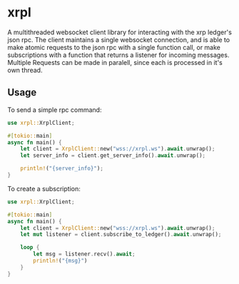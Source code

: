 # xrpl

A multithreaded websocket client library for interacting with the xrp ledger's json rpc. The client maintains a single websocket connection, and is able to make atomic requests to the json rpc with a single function call, or make subscriptions with a function that returns a listener for incoming messages. Multiple Requests can be made in paralell, since each is processed in it's own thread. 

## Usage

To send a simple rpc command:

```rust
use xrpl::XrplClient;

#[tokio::main]
async fn main() {
    let client = XrplClient::new("wss://xrpl.ws").await.unwrap();
    let server_info = client.get_server_info().await.unwrap();

    println!("{server_info}");
}
```

To create a subscription:

```rust
use xrpl::XrplClient;

#[tokio::main]
async fn main() {
    let client = XrplClient::new("wss://xrpl.ws").await.unwrap();
    let mut listener = client.subscribe_to_ledger().await.unwrap();

    loop {
        let msg = listener.recv().await;
        println!("{msg}")
    }
}
```

